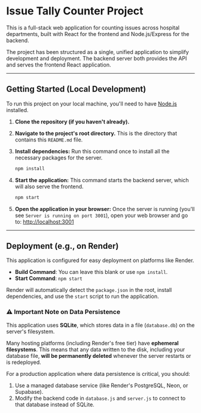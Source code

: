 # Issue Tally Counter Project

This is a full-stack web application for counting issues across hospital departments, built with React for the frontend and Node.js/Express for the backend.

The project has been structured as a single, unified application to simplify development and deployment. The backend server both provides the API and serves the frontend React application.

---

## Getting Started (Local Development)

To run this project on your local machine, you'll need to have [Node.js](https://nodejs.org/) installed.

1.  **Clone the repository (if you haven't already).**

2.  **Navigate to the project's root directory.**
    This is the directory that contains this `README.md` file.

3.  **Install dependencies:**
    Run this command once to install all the necessary packages for the server.
    ```bash
    npm install
    ```

4.  **Start the application:**
    This command starts the backend server, which will also serve the frontend.
    ```bash
    npm start
    ```

5.  **Open the application in your browser:**
    Once the server is running (you'll see `Server is running on port 3001`), open your web browser and go to:
    [http://localhost:3001](http://localhost:3001)

---

## Deployment (e.g., on Render)

This application is configured for easy deployment on platforms like Render.

-   **Build Command**: You can leave this blank or use `npm install`.
-   **Start Command**: `npm start`

Render will automatically detect the `package.json` in the root, install dependencies, and use the `start` script to run the application.

### ⚠️ Important Note on Data Persistence

This application uses **SQLite**, which stores data in a file (`database.db`) on the server's filesystem.

Many hosting platforms (including Render's free tier) have **ephemeral filesystems**. This means that any data written to the disk, including your database file, **will be permanently deleted** whenever the server restarts or is redeployed.

For a production application where data persistence is critical, you should:
1.  Use a managed database service (like Render's PostgreSQL, Neon, or Supabase).
2.  Modify the backend code in `database.js` and `server.js` to connect to that database instead of SQLite.
